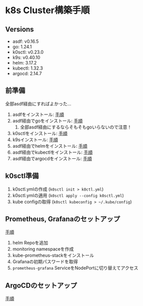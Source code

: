 # k8s Cluster構築手順

## Versions

- asdf: v0.16.5
- go: 1.24.1
- k0sctl: v0.23.0
- k9s: v0.40.10
- helm: 3.17.2
- kubectl: 1.32.3
- argocd: 2.14.7

## 前準備

全部asdf経由にすればよかった...

1. asdfをインストール: [手順](docs/preliminaries.md#install-asdf)
2. asdf経由でgoをインストール: [手順](docs/preliminaries.md#install-golang-with-asdf)
   1. 全部asdf経由にするならそもそもgoいらないので注意！
3. k0sctlをインストール: [手順](docs/preliminaries.md#install-k0sctl)
4. k9sインストール: [手順](docs/preliminaries.md#install-k9s)
5. asdf経由でhelmをインストール: [手順](docs/preliminaries.md#install-helm-with-asdf)
6. asdf経由でkubectlをインストール: [手順](docs/preliminaries.md#install-kubectl-with-asdf)
7. asdf経由でargocdをインストール: [手順](docs/preliminaries.md#install-argocd-with-asdf)

## k0sctl準備

1. k0sctl.ymlの作成 (`k0sctl init > k0ctl.yml`)
2. k0sctl.ymlの適用 (`k0sctl apply --config k0sctl.yml`)
3. kube configの取得 (`k0sctl kubeconfig > ~/.kube/config`)

## Prometheus, Grafanaのセットアップ

[手順](docs/prometheus-grafana.md#install-prometheus-grafana-with-helm)

1. helm Repoを追加
2. monitoring namespaceを作成
3. kube-prometheus-stackをインストール
4. Grafanaの初期パスワードを取得
5. `prometheus-grafana` ServiceをNodePortに切り替えてアクセス

## ArgoCDのセットアップ

[手順](docs/argocd.md#install-argocd)
